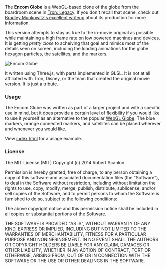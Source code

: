 The **Encom Globe** is a WebGL-based clone of the globe from the boardroom scene in [Tron: Legacy](http://www.imdb.com/title/tt1104001/).  If you don't recall that scene, check out [Bradley Munkowitz's excellent writeup](http://work.gmunk.com/TRON-Board-Room) about its production for more information.

This version attempts to stay as true to the in-movie original as possible while maintaining a high frame rate on low powered machines and devices.  It is getting *pretty close* to acheiving that goal and mimics most of the details seen on screen, including the loading animations for the globe hexagon particles, the satellites, and the markers.

![Encom Globe](https://raw.github.com/arscan/encom-globe/master/screenshot.jpg "Encom Globe")

It written using Three.js, with parts implemented in GLSL.  It is not at all affiliated with Tron, Disney, or the team that created the original movie version.  It is just a tribute.

### Usage

The Encom Globe was written as part of a larger project and with a specific use in mind, but it does provide a certain level of flexibility if you would like to use it yourself as an alternative to the popular [WebGL Globe](http://www.chromeexperiments.com/globe).  The blue markers, orange connected markers, and satellites can be placed wherever and whenever you would like.

View [index.html](index.html) for a usage example.

### License

The MIT License (MIT)
Copyright (c) 2014 Robert Scanlon

Permission is hereby granted, free of charge, to any person obtaining a copy
of this software and associated documentation files (the "Software"), to deal
in the Software without restriction, including without limitation the rights
to use, copy, modify, merge, publish, distribute, sublicense, and/or sell
copies of the Software, and to permit persons to whom the Software is
furnished to do so, subject to the following conditions:

The above copyright notice and this permission notice shall be included in
all copies or substantial portions of the Software.

THE SOFTWARE IS PROVIDED "AS IS", WITHOUT WARRANTY OF ANY KIND, EXPRESS OR
IMPLIED, INCLUDING BUT NOT LIMITED TO THE WARRANTIES OF MERCHANTABILITY,
FITNESS FOR A PARTICULAR PURPOSE AND NONINFRINGEMENT. IN NO EVENT SHALL THE
AUTHORS OR COPYRIGHT HOLDERS BE LIABLE FOR ANY CLAIM, DAMAGES OR OTHER
LIABILITY, WHETHER IN AN ACTION OF CONTRACT, TORT OR OTHERWISE, ARISING FROM,
OUT OF OR IN CONNECTION WITH THE SOFTWARE OR THE USE OR OTHER DEALINGS IN
THE SOFTWARE.




